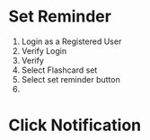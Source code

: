 # Set Reminder
1. Login as a Registered User
2. Verify Login
3. Verify 
4. Select Flashcard set
5. Select set reminder button
6. 

# Click Notification